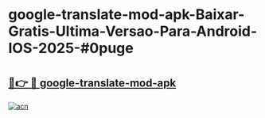 # google-translate-mod-apk-Baixar-Gratis-Ultima-Versao-Para-Android-IOS-2025-#0puge

# <h2><a href="https://ainizakaria.my?title=google-translate-mod-apk&ref=24M">🔗👉 🔴 google-translate-mod-apk</a></h2>

[![acn](https://github.com/user-attachments/assets/0f9c940e-d8b0-45ae-aac7-cd30a18b3e1c)](https://ainizakaria.my?title=google-translate-mod-apk&ref=24M)


